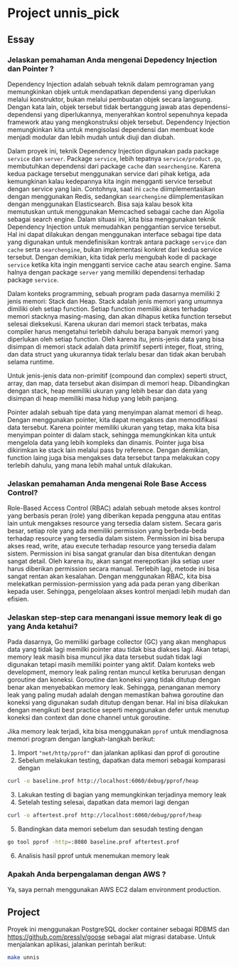 # Project unnis_pick

## Essay
### Jelaskan pemahaman Anda mengenai Depedency Injection dan Pointer ?
Dependency Injection adalah sebuah teknik dalam pemrograman yang memungkinkan objek untuk mendapatkan dependensi yang diperlukan melalui konstruktor, bukan melalui pembuatan objek secara langsung. Dengan kata lain, objek tersebut tidak bertanggung jawab atas dependensi-dependensi yang diperlukannya, menyerahkan kontrol sepenuhnya kepada framework atau yang mengkonstruksi objek tersebut. Dependency Injection memungkinkan kita untuk mengisolasi dependensi dan membuat kode menjadi modular dan lebih mudah untuk diuji dan diubah.

Dalam proyek ini, teknik Dependency Injection digunakan pada package `service` dan `server`. Package `service`, lebih tepatnya `service/product.go`, membutuhkan dependensi dari package `cache` dan `searchengine`. Karena kedua package tersebut menggunakan service dari pihak ketiga, ada kemungkinan kalau kedepannya kita ingin mengganti service tersebut dengan service yang lain. Contohnya, saat ini `cache` diimplementasikan dengan menggunakan Redis, sedangkan `searchengine` diimplementasikan dengan menggunakan Elasticsearch. Bisa saja kalau besok kita memutuskan untuk menggunakan Memcached sebagai cache dan Algolia sebagai search engine. Dalam situasi ini, kita bisa menggunakan teknik Dependency Injection untuk memudahkan penggantian service tersebut. Hal ini dapat dilakukan dengan menggunakan interface sebagai tipe data yang digunakan untuk mendefinisikan kontrak antara package `service` dan `cache` serta `searchengine`, bukan implementasi konkret dari kedua service tersebut. Dengan demikian, kita tidak perlu mengubah kode di package `service` ketika kita ingin mengganti service cache atau search engine. Sama halnya dengan package `server` yang memiliki dependensi terhadap package `service`.

Dalam konteks programming, sebuah program pada dasarnya memiliki 2 jenis memori: Stack dan Heap. Stack adalah jenis memori yang umumnya dimiliki oleh setiap function. Setiap function memiliki akses terhadap memori stacknya masing-masing, dan akan dihapus ketika function tersebut selesai dieksekusi. Karena ukuran dari memori stack terbatas, maka compiler harus mengetahui terlebih dahulu berapa banyak memori yang diperlukan oleh setiap function. Oleh karena itu, jenis-jenis data yang bisa disimpan di memori stack adalah data primitif seperti integer, float, string, dan data struct yang ukurannya tidak terlalu besar dan tidak akan berubah selama runtime.

Untuk jenis-jenis data non-primitif (compound dan complex) seperti struct, array, dan map, data tersebut akan disimpan di memori heap. Dibandingkan dengan stack, heap memiliki ukuran yang lebih besar dan data yang disimpan di heap memiliki masa hidup yang lebih panjang.

Pointer adalah sebuah tipe data yang menyimpan alamat memori di heap. Dengan menggunakan pointer, kita dapat mengakses dan memodifikasi data tersebut. Karena pointer memiliki ukuran yang tetap, maka kita bisa menyimpan pointer di dalam stack, sehingga memungkinkan kita untuk mengelola data yang lebih kompleks dan dinamis. Pointer juga bisa dikirimkan ke stack lain melalui pass by reference. Dengan demikian, function laing juga bisa mengakses data tersebut tanpa melakukan copy terlebih dahulu, yang mana lebih mahal untuk dilakukan.

### Jelaskan pemahaman Anda mengenai Role Base Access Control?
Role-Based Access Control (RBAC) adalah sebuah metode akses kontrol yang berbasis peran (role) yang diberikan kepada pengguna atau entitas lain untuk mengakses resource yang tersedia dalam sistem. Secara garis besar, setiap role yang ada memiliki permission yang berbeda-beda terhadap resource yang tersedia dalam sistem. Permission ini bisa berupa akses read, write, atau execute terhadap resource yang tersedia dalam sistem. Permission ini bisa sangat granular dan bisa ditentukan dengan sangat detail. Oleh karena itu, akan sangat merepotkan jika setiap user harus diberikan permission secara manual. Terlebih lagi, metode ini bisa sangat rentan akan kesalahan. Dengan menggunakan RBAC, kita bisa melekatkan permission-permission yang ada pada peran yang diberikan kepada user. Sehingga, pengelolaan akses kontrol menjadi lebih mudah dan efisien.

### Jelaskan step-step cara menangani issue memory leak di go yang Anda ketahui?
Pada dasarnya, Go memiliki garbage collector (GC) yang akan menghapus data yang tidak lagi memilki pointer atau tidak bisa diakses lagi. Akan tetapi, memory leak masih bisa muncul jika data tersebut sudah tidak lagi digunakan tetapi masih memiliki pointer yang aktif. Dalam konteks web development, memory leak paling rentan muncul ketika berurusan dengan goroutine dan koneksi. Goroutine dan koneksi yang tidak ditutup dengan benar akan menyebabkan memory leak. Sehingga, penanganan memory leak yang paling mudah adalah dengan memastikan bahwa goroutine dan koneksi yang digunakan sudah ditutup dengan benar. Hal ini bisa dilakukan dengan mengikuti best practice seperti menggunakan defer untuk menutup koneksi dan context dan done channel untuk goroutine.

Jika memory leak terjadi, kita bisa menggunakan `pprof` untuk mendiagnosa memori program dengan langkah-langkah berikut:
1. Import `"net/http/pprof"` dan jalankan aplikasi dan pprof di goroutine
2. Sebelum melakukan testing, dapatkan data memori sebagai komparasi dengan
```bash
curl -o baseline.prof http://localhost:6060/debug/pprof/heap
```
3. Lakukan testing di bagian yang memungkinkan terjadinya memory leak
4. Setelah testing selesai, dapatkan data memori lagi dengan
```bash
curl -o aftertest.prof http://localhost:6060/debug/pprof/heap
```
5. Bandingkan data memori sebelum dan sesudah testing dengan
```bash
go tool pprof -http=:8080 baseline.prof aftertest.prof
```
6. Analisis hasil pprof untuk menemukan memory leak

### Apakah Anda berpengalaman dengan AWS ?
Ya, saya pernah menggunakan AWS EC2 dalam environment production.

## Project
Proyek ini menggunakan PostgreSQL docker container sebagai RDBMS dan https://github.com/pressly/goose sebagai alat migrasi database.
Untuk menjalankan aplikasi, jalankan perintah berikut:
```bash
make unnis
```
